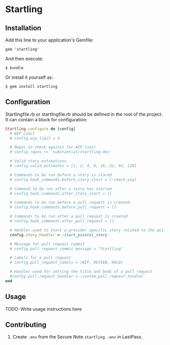 # Startling

## Installation

Add this line to your application's Gemfile:

    gem 'startling'

And then execute:

    $ bundle

Or install it yourself as:

    $ gem install startling

## Configuration

Startlingfile.rb or startlingfile.rb should be defined in the root of the project. It can contain a block for configuration:

```ruby
Startling.configure do |config|
  # WIP Limit 
  # config.wip_limit = 4

  # Repos to check against for WIP limit
  # config.repos << 'substantial/startling-dev'

  # Valid story estimations 
  # config.valid_estimates = [1, 2, 4, 8, 16, 32, 64, 128]

  # Commands to be run before a story is stared
  # config.hook_commands.before_story_start = [:check_wip]

  # Command to be run after a story has started
  # config.hook_commands.after_story_start = []

  # Commands to be run before a pull request is created
  # config.hook_commands.before_pull_request = []

  # Commands to be run after a pull request is created
  # config.hook_commands.after_pull_request = []

  # Handler used to start a provider specific story related to the pull request
  config.story_handler = :start_pivotal_story

  # Message for pull request commit
  # config.pull_request_commit_message = "Startling"

  # Labels for a pull request
  # config.pull_request_labels = [WIP, REVIEW, HOLD]

  # Handler used for setting the title and body of a pull request
  #config.pull_request_handler = :custom_pull_request_handler
end
```

## Usage

TODO: Write usage instructions here

## Contributing

1. Create `.env` from the Secure Note `startling .env` in
   LastPass.
